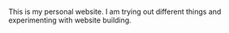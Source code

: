 This is my personal website. I am trying out different things and experimenting with website building. 

